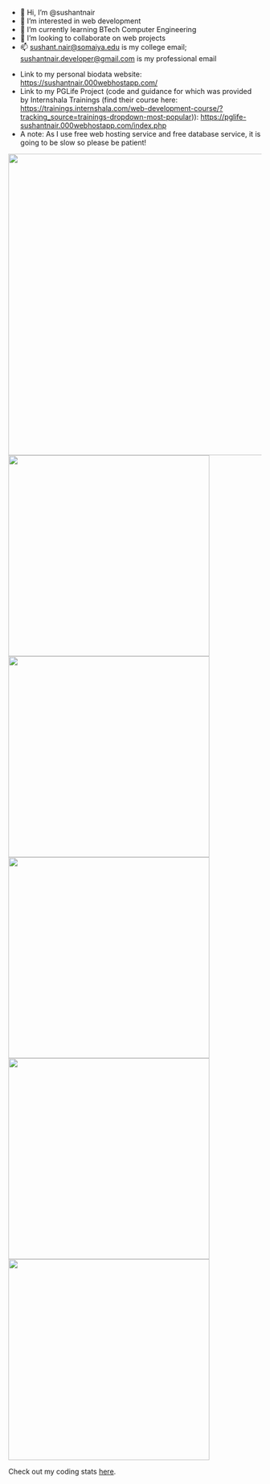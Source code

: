 - 👋 Hi, I’m @sushantnair
- 👀 I’m interested in web development
- 🌱 I’m currently learning BTech Computer Engineering
- 💞️ I’m looking to collaborate on web projects
- 📫 sushant.nair@somaiya.edu is my college email; sushantnair.developer@gmail.com is my professional email

<!---
sushantnair/sushantnair is a ✨ special ✨ repository because its `README.md` (this file) appears on your GitHub profile.
You can click the Preview link to take a look at your changes.
--->

- Link to my personal biodata website: https://sushantnair.000webhostapp.com/
- Link to my PGLife Project (code and guidance for which was provided by Internshala Trainings (find their course here: https://trainings.internshala.com/web-development-course/?tracking_source=trainings-dropdown-most-popular)): https://pglife-sushantnair.000webhostapp.com/index.php
- A note: As I use free web hosting service and free database service, it is going to be slow so please be patient!
  
<!--- [![GitHub Trends SVG](https://api.githubtrends.io/user/svg/sushantnair/langs)](https://githubtrends.io) ![Top Langs](https://github-readme-stats.vercel.app/api/top-langs/?username=sushantnair) ![Top Langs](https://github-readme-stats.vercel.app/api/top-langs/?username=sushantnair&layout=donut) ![Top Langs](https://github-readme-stats.vercel.app/api/top-langs/?username=sushantnair&layout=pie) ![Sushant's GitHub stats](https://github-readme-stats.vercel.app/api?username=sushantnair&show=reviews,discussions_started,discussions_answered,prs_merged,prs_merged_percentage&show_icons=true&theme=cobalt) --->
<img height=600 align="center" src="https://github-readme-stats.vercel.app/api?username=sushantnair&show=reviews,discussions_started,discussions_answered,prs_merged,prs_merged_percentage&show_icons=true&theme=cobalt" />
<img height=400 align="center" src="https://github-readme-stats.vercel.app/api/top-langs/?username=sushantnair&layout=pie" />
<img height=400 align="center" src="https://github-readme-stats.vercel.app/api/top-langs/?username=sushantnair&layout=donut" />
<img height=400 align="center" src="https://github-readme-stats.vercel.app/api/top-langs/?username=sushantnair" />
<img height=400 align="center" src="https://api.githubtrends.io/user/svg/sushantnair/langs" />
<img height=400 align="center" src="https://api.githubtrends.io/user/svg/sushantnair/repos" />

Check out my coding stats <a href="https://www.githubwrapped.io/sushantnair">here</a>. 
